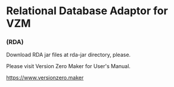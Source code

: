 # Relational Database Adaptor for VZM
### (RDA)

Download RDA jar files at rda-jar directory, please.

Please visit Version Zero Maker for User's Manual.

https://www.versionzero.maker


<!--
Memo: git config http.postbuffer 524288000
-->
